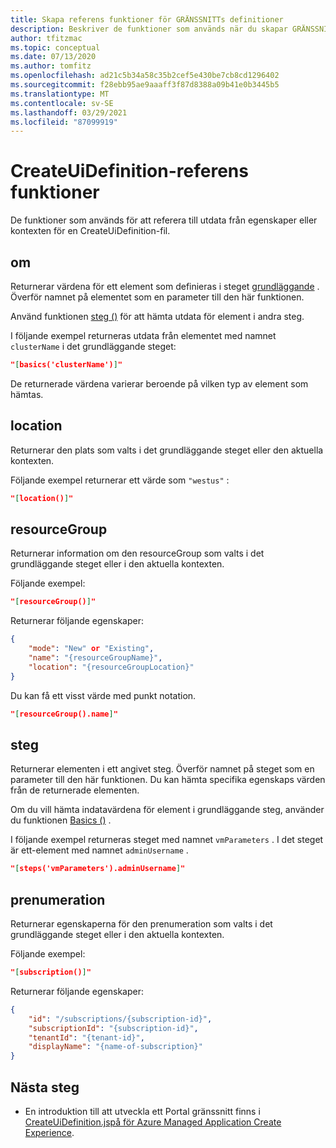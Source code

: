 ```yaml
---
title: Skapa referens funktioner för GRÄNSSNITTs definitioner
description: Beskriver de funktioner som används när du skapar GRÄNSSNITTs definitioner för Azure Portal som refererar till andra objekt.
author: tfitzmac
ms.topic: conceptual
ms.date: 07/13/2020
ms.author: tomfitz
ms.openlocfilehash: ad21c5b34a58c35b2cef5e430be7cb8cd1296402
ms.sourcegitcommit: f28ebb95ae9aaaff3f87d8388a09b41e0b3445b5
ms.translationtype: MT
ms.contentlocale: sv-SE
ms.lasthandoff: 03/29/2021
ms.locfileid: "87099919"
---
```

# <a name="createuidefinition-referencing-functions"></a>CreateUiDefinition-referens funktioner

De funktioner som används för att referera till utdata från egenskaper eller kontexten för en CreateUiDefinition-fil.

## <a name="basics"></a>om

Returnerar värdena för ett element som definieras i steget [grundläggande](create-uidefinition-overview.md#basics) . Överför namnet på elementet som en parameter till den här funktionen.

Använd funktionen [steg ()](#steps) för att hämta utdata för element i andra steg.

I följande exempel returneras utdata från elementet med namnet `clusterName` i det grundläggande steget:

```json
"[basics('clusterName')]"
```

De returnerade värdena varierar beroende på vilken typ av element som hämtas.

## <a name="location"></a>location

Returnerar den plats som valts i det grundläggande steget eller den aktuella kontexten.

Följande exempel returnerar ett värde som `"westus"` :

```json
"[location()]"
```

## <a name="resourcegroup"></a>resourceGroup

Returnerar information om den resourceGroup som valts i det grundläggande steget eller i den aktuella kontexten.

Följande exempel:

```json
"[resourceGroup()]"
```

Returnerar följande egenskaper:

```json
{
    "mode": "New" or "Existing",
    "name": "{resourceGroupName}",
    "location": "{resourceGroupLocation}"
}
```

Du kan få ett visst värde med punkt notation.

```json
"[resourceGroup().name]"
```

## <a name="steps"></a>steg

Returnerar elementen i ett angivet steg. Överför namnet på steget som en parameter till den här funktionen. Du kan hämta specifika egenskaps värden från de returnerade elementen.

Om du vill hämta indatavärdena för element i grundläggande steg, använder du funktionen [Basics ()](#basics) .

I följande exempel returneras steget med namnet `vmParameters` . I det steget är ett-element med namnet `adminUsername` .

```json
"[steps('vmParameters').adminUsername]"
```

## <a name="subscription"></a>prenumeration

Returnerar egenskaperna för den prenumeration som valts i det grundläggande steget eller i den aktuella kontexten.

Följande exempel:

```json
"[subscription()]"
```

Returnerar följande egenskaper:

```json
{
    "id": "/subscriptions/{subscription-id}",
    "subscriptionId": "{subscription-id}",
    "tenantId": "{tenant-id}",
    "displayName": "{name-of-subscription}"
}
```

## <a name="next-steps"></a>Nästa steg

* En introduktion till att utveckla ett Portal gränssnitt finns i [CreateUiDefinition.jspå för Azure Managed Application Create Experience](create-uidefinition-overview.md).
